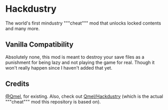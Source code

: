 # Hackdustry
The world's first mindustry """cheat""" mod that unlocks locked contents and many more.

## Vanilla Compatibility
Absolutely none, this mod is meant to destroy your save files as a punishment for being lazy and not playing the game for real. Though it won't really happen since I haven't added that yet.

## Credits
[@Qmel](https://github.com/QmelZ), for existing. Also, check out [Qmel/Hackdustry](https://github.com/QmelZ/Hackustry) (which is the actual """cheat""" mod this repository is based on).
